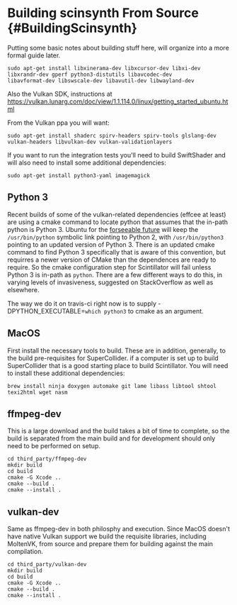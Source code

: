 Building scinsynth From Source {#BuildingScinsynth}
==============================

Putting some basic notes about building stuff here, will organize into a more
formal guide later.

```
sudo apt-get install libxinerama-dev libxcursor-dev libxi-dev libxrandr-dev gperf python3-distutils libavcodec-dev
libavformat-dev libswscale-dev libavutil-dev libwayland-dev
```

Also the Vulkan SDK, instructions at https://vulkan.lunarg.com/doc/view/1.1.114.0/linux/getting_started_ubuntu.html

From the Vulkan ppa you will want:

```
sudo apt-get install shaderc spirv-headers spirv-tools glslang-dev vulkan-headers libvulkan-dev vulkan-validationlayers
```

If you want to run the integration tests you'll need to build SwiftShader and will also need to install some additional
dependencies:

```
sudo apt-get install python3-yaml imagemagick
```

## Python 3

Recent builds of some of the vulkan-related dependencies (effcee at least) are using a cmake command to locate python
that assumes that the in-path python is Python 3. Ubuntu for the [forseeable future](https://wiki.ubuntu.com/Python)
will keep the ```/usr/bin/python``` symbolic link pointing to Python 2, with ```/usr/bin/python3``` pointing to an
updated version of Python 3. There is an updated cmake command to find Python 3 specifically that is aware of this
convention, but requirres a newer version of CMake than the dependences are ready to require. So the cmake configuration
step for Scintillator will fail unless Python 3 is in-path as ```python```. There are a few different ways to do this,
in varying levels of invasiveness, suggested on StackOverflow as well as elsewhere.

The way we do it on travis-ci right now is to supply -DPYTHON_EXECUTABLE=`which python3` to cmake as an argument.


MacOS
-----

First install the necessary tools to build. These are in addition, generally, to the build pre-requisites for
SuperCollider. if a computer is set up to build SuperCollider that is a good starting place to build Scintillator.
You will need to install these additional dependencies:

```
brew install ninja doxygen automake git lame libass libtool shtool texi2html wget nasm
```

## ffmpeg-dev

This is a large download and the build takes a bit of time to complete, so the build is separated from the main build
and for development should only need to be performed on setup.

```
cd third_party/ffmpeg-dev
mkdir build
cd build
cmake -G Xcode ..
cmake --build .
cmake --install .
```

## vulkan-dev

Same as ffmpeg-dev in both philosphy and execution. Since MacOS doesn't have native Vulkan support we build the
requisite libraries, including MoltenVK, from source and prepare them for building against the main compilation.

```
cd third_party/vulkan-dev
mkdir build
cd build
cmake -G Xcode ..
cmake --build .
cmake --install .
```


